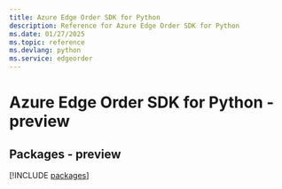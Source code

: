 ```yaml
---
title: Azure Edge Order SDK for Python
description: Reference for Azure Edge Order SDK for Python
ms.date: 01/27/2025
ms.topic: reference
ms.devlang: python
ms.service: edgeorder
---
```

# Azure Edge Order SDK for Python - preview
## Packages - preview
[!INCLUDE [packages](edge-order-index.md)]